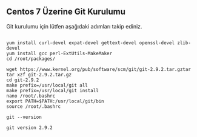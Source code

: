 ## Centos 7 Üzerine Git Kurulumu
Git kurulumu için lütfen aşağıdaki adımları takip ediniz.
```

yum install curl-devel expat-devel gettext-devel openssl-devel zlib-devel
yum install gcc perl-ExtUtils-MakeMaker
cd /root/packages/

wget https://www.kernel.org/pub/software/scm/git/git-2.9.2.tar.gztar
tar xzf git-2.9.2.tar.gz
cd git-2.9.2
make prefix=/usr/local/git all
make prefix=/usr/local/git install
nano /root/.bashrc
export PATH=$PATH:/usr/local/git/bin
source /root/.bashrc

git --version

git version 2.9.2
```
